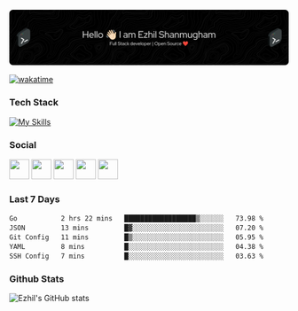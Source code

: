 ![Header](./.github/workflows/header.png)

[![wakatime](https://wakatime.com/badge/user/e780b5d2-6a76-4fde-a594-4ff159327ad3.svg)](https://wakatime.com/@e780b5d2-6a76-4fde-a594-4ff159327ad3)

### Tech Stack

[![My Skills](https://skillicons.dev/icons?i=py,java,kotlin,js,php,html,css,bootstrap,react,ts,nextjs,jquery,flask,nodejs,express,mysql,postgres,mongodb,docker,nginx&theme=dark&perline=15)](https://skillicons.dev)

### Social

<p align="left">
	<a href="https://discord.com/users/ezhil56x" target="_blank" rel="noreferrer"
		><img
			src="https://skillicons.dev/icons?i=discord&theme=dark"
			width="36"
			height="36"
	/></a>
	<a href="https://www.github.com/ezhil56x" target="_blank" rel="noreferrer"
		><img
			src="https://skillicons.dev/icons?i=github&theme=dark"
			width="36"
			height="36"
	/></a>
	<a href="https://git.selfmade.ninja/ezhil930" target="_blank" rel="noreferrer"
		><img
			src="https://skillicons.dev/icons?i=git&theme=dark"
			width="36"
			height="36"
	/></a>
	<a
		href="https://www.linkedin.com/in/ezhilshanmugham"
		target="_blank"
		rel="noreferrer"
		><img
			src="https://skillicons.dev/icons?i=linkedin&theme=dark"
			width="36"
			height="36"
	/></a>
	<a href="https://www.twitter.com/ezhil56x" target="_blank" rel="noreferrer"
		><img
			src="https://skillicons.dev/icons?i=twitter&theme=dark"
			width="36"
			height="36"
	/></a>
</p>

<!-- ### Recent Activty ⚡ -->

<!--START_SECTION:activity-->

<!--END_SECTION:activity-->

### Last 7 Days

<!--START_SECTION:waka-->

```txt
Go           2 hrs 22 mins   ██████████████████▒░░░░░░   73.98 %
JSON         13 mins         █▓░░░░░░░░░░░░░░░░░░░░░░░   07.20 %
Git Config   11 mins         █▒░░░░░░░░░░░░░░░░░░░░░░░   05.95 %
YAML         8 mins          █░░░░░░░░░░░░░░░░░░░░░░░░   04.38 %
SSH Config   7 mins          █░░░░░░░░░░░░░░░░░░░░░░░░   03.63 %
```

<!--END_SECTION:waka-->

### Github Stats

![Ezhil's GitHub stats](https://github-readme-stats.vercel.app/api?username=ezhil56x&theme=dark&show_icons=true)
